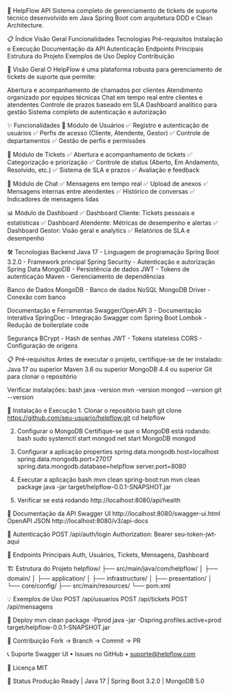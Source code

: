 🎫 HelpFlow API Sistema completo de gerenciamento de tickets de suporte
técnico desenvolvido em Java Spring Boot com arquitetura DDD e Clean
Architecture.

📋 Índice Visão Geral Funcionalidades Tecnologias Pré-requisitos
Instalação e Execução Documentação da API Autenticação Endpoints
Principais Estrutura do Projeto Exemplos de Uso Deploy Contribuição

🎯 Visão Geral O HelpFlow é uma plataforma robusta para gerenciamento de
tickets de suporte que permite:

Abertura e acompanhamento de chamados por clientes Atendimento
organizado por equipes técnicas Chat em tempo real entre clientes e
atendentes Controle de prazos baseado em SLA Dashboard analítico para
gestão Sistema completo de autenticação e autorização

✨ Funcionalidades 👥 Módulo de Usuários ✅ Registro e autenticação de
usuários ✅ Perfis de acesso (Cliente, Atendente, Gestor) ✅ Controle de
departamentos ✅ Gestão de perfis e permissões

🎫 Módulo de Tickets ✅ Abertura e acompanhamento de tickets ✅
Categorização e priorização ✅ Controle de status (Aberto, Em Andamento,
Resolvido, etc.) ✅ Sistema de SLA e prazos ✅ Avaliação e feedback

💬 Módulo de Chat ✅ Mensagens em tempo real ✅ Upload de anexos ✅
Mensagens internas entre atendentes ✅ Histórico de conversas ✅
Indicadores de mensagens lidas

📊 Módulo de Dashboard ✅ Dashboard Cliente: Tickets pessoais e
estatísticas ✅ Dashboard Atendente: Métricas de desempenho e alertas ✅
Dashboard Gestor: Visão geral e analytics ✅ Relatórios de SLA e
desempenho

🛠 Tecnologias Backend Java 17 - Linguagem de programação Spring Boot
3.2.0 - Framework principal Spring Security - Autenticação e autorização
Spring Data MongoDB - Persistência de dados JWT - Tokens de autenticação
Maven - Gerenciamento de dependências

Banco de Dados MongoDB - Banco de dados NoSQL MongoDB Driver - Conexão
com banco

Documentação e Ferramentas Swagger/OpenAPI 3 - Documentação interativa
SpringDoc - Integração Swagger com Spring Boot Lombok - Redução de
boilerplate code

Segurança BCrypt - Hash de senhas JWT - Tokens stateless CORS -
Configuração de origens

📋 Pré-requisitos Antes de executar o projeto, certifique-se de ter
instalado: Java 17 ou superior Maven 3.6 ou superior MongoDB 4.4 ou
superior Git para clonar o repositório

Verificar instalações: bash java -version mvn -version mongod --version
git --version

🚀 Instalação e Execução 1. Clonar o repositório bash git clone
https://github.com/seu-usuario/helpflow.git cd helpflow

2.  Configurar o MongoDB Certifique-se que o MongoDB está rodando: bash
    sudo systemctl start mongod net start MongoDB mongod

3.  Configurar a aplicação properties spring.data.mongodb.host=localhost
    spring.data.mongodb.port=27017 spring.data.mongodb.database=helpflow
    server.port=8080

4.  Executar a aplicação bash mvn clean spring-boot:run mvn clean
    package java -jar target/helpflow-0.0.1-SNAPSHOT.jar

5.  Verificar se está rodando http://localhost:8080/api/health

📖 Documentação da API Swagger UI http://localhost:8080/swagger-ui.html
OpenAPI JSON http://localhost:8080/v3/api-docs

🔐 Autenticação POST /api/auth/login Authorization: Bearer
seu-token-jwt-aqui

📡 Endpoints Principais Auth, Usuários, Tickets, Mensagens, Dashboard

🏗 Estrutura do Projeto helpflow/ ├── src/main/java/com/helpflow/ │ ├──
domain/ │ ├── application/ │ ├── infrastructure/ │ ├── presentation/ │
└── core/config/ ├── src/main/resources/ └── pom.xml

💡 Exemplos de Uso POST /api/usuarios POST /api/tickets POST
/api/mensagens

🚀 Deploy mvn clean package -Pprod java -jar
-Dspring.profiles.active=prod target/helpflow-0.0.1-SNAPSHOT.jar

🤝 Contribuição Fork → Branch → Commit → PR

📞 Suporte Swagger UI • Issues no GitHub • suporte@helpflow.com

📄 Licença MIT

🎊 Status Produção Ready \| Java 17 \| Spring Boot 3.2.0 \| MongoDB 5.0
